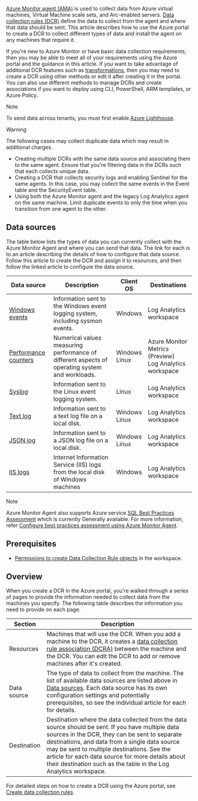 [Azure Monitor agent (AMA)](/azure/azure-monitor/agents/azure-monitor-agent-overview) is used to collect data from Azure virtual machines, Virtual Machine scale sets, and Arc-enabled servers. [Data collection rules (DCR)](/azure/azure-monitor/essentials/data-collection-rule-overview) define the data to collect from the agent and where that data should be sent. This article describes how to use the Azure portal to create a DCR to collect different types of data and install the agent on any machines that require it.

If you're new to Azure Monitor or have basic data collection requirements, then you may be able to meet all of your requirements using the Azure portal and the guidance in this article. If you want to take advantage of additional DCR features such as [transformations](/azure/azure-monitor/essentials/data-collection-transformations), then you may need to create a DCR using other methods or edit it after creating it in the portal. You can also use different methods to manage DCRs and create associations if you want to deploy using CLI, PowerShell, ARM templates, or Azure Policy.

> [!NOTE]
> To send data across tenants, you must first enable [Azure Lighthouse](/azure/lighthouse/overview).

> [!WARNING]
> The following cases may collect duplicate data which may result in additional charges.

 -  Creating multiple DCRs with the same data source and associating them to the same agent. Ensure that you're filtering data in the DCRs such that each collects unique data.
 -  Creating a DCR that collects security logs and enabling Sentinel for the same agents. In this case, you may collect the same events in the Event table and the SecurityEvent table.
 -  Using both the Azure Monitor agent and the legacy Log Analytics agent on the same machine. Limit duplicate events to only the time when you transition from one agent to the other.

## Data sources

The table below lists the types of data you can currently collect with the Azure Monitor Agent and where you can send that data. The link for each is to an article describing the details of how to configure that data source. Follow this article to create the DCR and assign it to resources, and then follow the linked article to configure the data source.

| **Data source**                                                                                                  | **Description**                                                                                | **Client OS**    | **Destinations**                                           |
| ---------------------------------------------------------------------------------------------------------------- | ---------------------------------------------------------------------------------------------- | ---------------- | ---------------------------------------------------------- |
| [Windows events](/azure/azure-monitor/agents/data-collection-windows-events)    | Information sent to the Windows event logging system, including sysmon events.                 | Windows          | Log Analytics workspace                                    |
| [Performance counters](/azure/azure-monitor/agents/data-collection-performance) | Numerical values measuring performance of different aspects of operating system and workloads. | Windows<br>Linux | Azure Monitor Metrics (Preview)<br>Log Analytics workspace |
| [Syslog](/azure/azure-monitor/agents/data-collection-syslog)                    | Information sent to the Linux event logging system.                                            | Linux            | Log Analytics workspace                                    |
| [Text log](/azure/azure-monitor/agents/data-collection-log-text)                | Information sent to a text log file on a local disk.                                           | Windows<br>Linux | Log Analytics workspace                                    |
| [JSON log](/azure/azure-monitor/agents/data-collection-log-json)                | Information sent to a JSON log file on a local disk.                                           | Windows<br>Linux | Log Analytics workspace                                    |
| [IIS logs](/azure/azure-monitor/agents/data-collection-iis)                     | Internet Information Service (IIS) logs from the local disk of Windows machines                | Windows          | Log Analytics workspace                                    |

> [!NOTE]
> Azure Monitor Agent also supports Azure service [SQL Best Practices Assessment](/sql/sql-server/azure-arc/assess/) which is currently Generally available. For more information, refer [Configure best practices assessment using Azure Monitor Agent](/sql/sql-server/azure-arc/assess#enable-best-practices-assessment).

## Prerequisites

 -  [Permissions to create Data Collection Rule objects](/azure/azure-monitor/essentials/data-collection-rule-create-edit#permissions) in the workspace.

## Overview

When you create a DCR in the Azure portal, you're walked through a series of pages to provide the information needed to collect data from the machines you specify. The following table describes the information you need to provide on each page.

| **Section** | **Description**                                                                                                                                                                                                                                                                                                                                                             |
| ----------- | --------------------------------------------------------------------------------------------------------------------------------------------------------------------------------------------------------------------------------------------------------------------------------------------------------------------------------------------------------------------------- |
| Resources   | Machines that will use the DCR. When you add a machine to the DCR, it creates a [data collection rule association (DCRA)](/azure/azure-monitor/essentials/data-collection-rule-overview#data-collection-rule-associations-dcra) between the machine and the DCR. You can edit the DCR to add or remove machines after it's created.        |
| Data source | The type of data to collect from the machine. The list of available data sources are listed above in [Data sources](/azure/azure-monitor/agents/azure-monitor-agent-data-collection#data-sources). Each data source has its own configuration settings and potentially prerequisites, so see the individual article for each for details.  |
| Destination | Destination where the data collected from the data source should be sent. If you have multiple data sources in the DCR, they can be sent to separate destinations, and data from a single data source may be sent to multiple destinations. See the article for each data source for more details about their destination such as the table in the Log Analytics workspace. |

For detailed steps on how to create a DCR using the Azure portal, see [Create data collection rules](/azure/azure-monitor/essentials/data-collection-rule-create-edit?tabs=portal#create-with-azure-portal).
